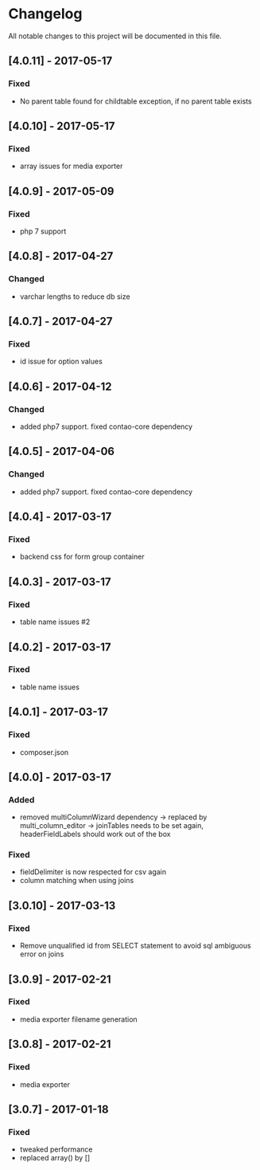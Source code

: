 # Changelog
All notable changes to this project will be documented in this file.

## [4.0.11] - 2017-05-17

### Fixed
- No parent table found for childtable exception, if no parent table exists

## [4.0.10] - 2017-05-17

### Fixed
- array issues for media exporter

## [4.0.9] - 2017-05-09

### Fixed
- php 7 support

## [4.0.8] - 2017-04-27

### Changed
- varchar lengths to reduce db size

## [4.0.7] - 2017-04-27

### Fixed
- id issue for option values

## [4.0.6] - 2017-04-12

### Changed
- added php7 support. fixed contao-core dependency

## [4.0.5] - 2017-04-06

### Changed
- added php7 support. fixed contao-core dependency

## [4.0.4] - 2017-03-17

### Fixed
- backend css for form group container

## [4.0.3] - 2017-03-17

### Fixed
- table name issues #2

## [4.0.2] - 2017-03-17

### Fixed
- table name issues

## [4.0.1] - 2017-03-17

### Fixed
- composer.json

## [4.0.0] - 2017-03-17

### Added
- removed multiColumnWizard dependency -> replaced by multi_column_editor -> joinTables needs to be set again, headerFieldLabels should work out of the box

### Fixed
- fieldDelimiter is now respected for csv again
- column matching when using joins

## [3.0.10] - 2017-03-13

### Fixed
- Remove unqualified id from SELECT statement to avoid sql ambiguous error on joins 

## [3.0.9] - 2017-02-21

### Fixed
- media exporter filename generation

## [3.0.8] - 2017-02-21

### Fixed
- media exporter

## [3.0.7] - 2017-01-18

### Fixed
- tweaked performance
- replaced array() by []
